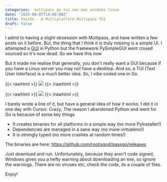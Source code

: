 ```yaml
---
categories:  multipass go tui vms mac windows linux
date: "2025-09-07T14:00:00Z"
title: PassGo - A Multiplatform Multipass TUI
draft: false
---
```


I admit to having a slight obsession with Multipass, and have written a few posts on it before. But, the thing that I think it is truly missing is a simple UI. I attempted a [GUI](https://www.rootisgod.com/2023/MultiManage-A-Multiplatform-GUI-for-Multipass) in Python but the framework PySimpleGUI went closed sourced so it's now dead. So we have this now

But it made me realise that generally, you don't really want a GUI because if you have a Linux server you may not have a desktop. And so, a TUI (Text User Interface) is a much better idea. So, I vibe coded one in Go.


{{< rawhtml >}}
<a data-fancybox="gallery" href="/assets/images/2025/passgo/menu.png"><img src="/assets/images/2025/passgo/menu.png"></a>
{{< /rawhtml >}}


{{< rawhtml >}}
<a data-fancybox="gallery" href="/assets/images/2025/passgo/snapshots.png"><img src="/assets/images/2025/passgo/snapshots.png"></a>
{{< /rawhtml >}}


I barely wrote a line of it, but have a general idea of how it works. I did it in one day with Cursor. Crazy. The reason I abandoned Python and went for Go is because of some key things
 - It creates binaries for all platforms in a simple way (no more PyInstaller!)
 - Dependencies are managed in a sane way (no more virtualenv!)
 - It is strongly typed (no more crashes at random times!)

The binaries are here: https://github.com/rootisgod/passgo/releases

Just download and run. Unfortunately, because they aren't code signed, Windows gives you a hefty warning about downloading an exe, so ignore the warnings. There are no viruses etc, check the code, its a couple of files.

Enjoy!
